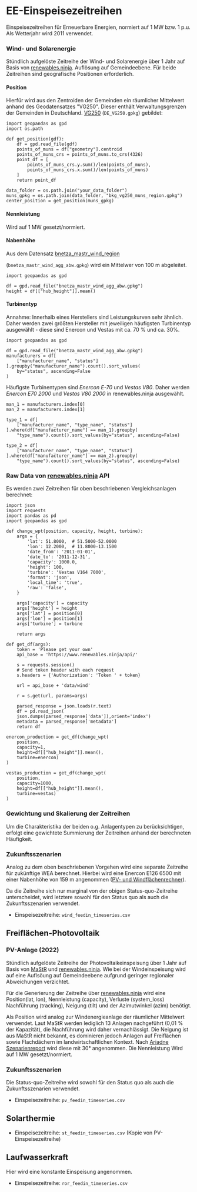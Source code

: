 # EE-Einspeisezeitreihen

Einspeisezeitreihen für Erneuerbare Energien, normiert auf 1 MW bzw. 1 p.u.
Als Wetterjahr wird 2011 verwendet.

### Wind- und  Solarenergie

Stündlich aufgelöste Zeitreihe der Wind- und Solarenergie über 1 Jahr auf Basis von [renewables.ninja](http://renewables.ninja).
Auflösung auf Gemeindeebene. Für beide Zeitreihen sind geografische Positionen erforderlich.

#### Position

Hierfür wird aus den Zentroiden der Gemeinden ein räumlicher Mittelwert
anhand des Geodatensatzes "VG250". Dieser enthält Verwaltungsgrenzen der Gemeinden in Deutschland.
[VG250](\\FS01\RL-Institut\04_Projekte\360_Stadt-Land-Energie\03-Projektinhalte\AP2\vg250_01-01.utm32s.gpkg.ebenen\vg250_01-01.utm32s.gpkg.ebenen\vg250_ebenen_0101)
(`DE_VG250.gpkg`) gebildet:

```
import geopandas as gpd
import os.path

def get_position(gdf):
    df = gpd.read_file(gdf)
    points_of_muns = df["geometry"].centroid
    points_of_muns_crs = points_of_muns.to_crs(4326)
    point_df = [
        points_of_muns_crs.y.sum()/len(points_of_muns),
        points_of_muns_crs.x.sum()/len(points_of_muns)
    ]
    return point_df

data_folder = os.path.join("your_data_folder")
muns_gpkg = os.path.join(data_folder, "bkg_vg250_muns_region.gpkg")
center_position = get_position(muns_gpkg)
```

#### Nennleistung

Wird auf 1 MW gesetzt/normiert.

#### Nabenhöhe

Aus dem Datensatz
[bnetza_mastr_wind_region](../../datasets/bnetza_mastr_wind_region/dataset.md)

(`bnetza_mastr_wind_agg_abw.gpkg`) wird ein Mittelwer von 100 m abgeleitet.

```
import geopandas as gpd

df = gpd.read_file("bnetza_mastr_wind_agg_abw.gpkg")
height = df[["hub_height"]].mean()
```

#### Turbinentyp

Annahme: Innerhalb eines Herstellers sind Leistungskurven sehr ähnlich.
Daher werden zwei größten Hersteller mit jeweiligen häufigsten Turbinentyp
ausgewählt - diese sind Enercon und Vestas mit ca. 70 % und ca. 30%.

```
import geopandas as gpd

df = gpd.read_file("bnetza_mastr_wind_agg_abw.gpkg")
manufacturers = df[
    ["manufacturer_name", "status"]
].groupby("manufacturer_name").count().sort_values(
    by="status", ascending=False
)
```

Häufigste Turbinentypen sind *Enercon E-70* und *Vestas V80*. Daher werden
*Enercon E70 2000* und *Vestas V80 2000* in renewables.ninja ausgewählt.

```
man_1 = manufacturers.index[0]
man_2 = manufacturers.index[1]

type_1 = df[
    ["manufacturer_name", "type_name", "status"]
].where(df["manufacturer_name"] == man_1).groupby(
    "type_name").count().sort_values(by="status", ascending=False)

type_2 = df[
    ["manufacturer_name", "type_name", "status"]
].where(df["manufacturer_name"] == man_2).groupby(
    "type_name").count().sort_values(by="status", ascending=False)
```

### Raw Data von [renewables.ninja](http://renewables.ninja) API

Es werden zwei Zeitreihen für oben beschriebenen Vergleichsanlagen berechnet:

```
import json
import requests
import pandas as pd
import geopandas as gpd

def change_wpt(position, capacity, height, turbine):
    args = {
        'lat': 51.8000,  # 51.5000-52.0000
        'lon': 12.2000,  # 11.8000-13.1500
        'date_from': '2011-01-01',
        'date_to': '2011-12-31',
        'capacity': 1000.0,
        'height': 100,
        'turbine': 'Vestas V164 7000',
        'format': 'json',
        'local_time': 'true',
        'raw': 'false',
    }

    args['capacity'] = capacity
    args['height'] = height
    args['lat'] = position[0]
    args['lon'] = position[1]
    args['turbine'] = turbine

    return args

def get_df(args):
    token = 'Please get your own'
    api_base = 'https://www.renewables.ninja/api/'

    s = requests.session()
    # Send token header with each request
    s.headers = {'Authorization': 'Token ' + token}

    url = api_base + 'data/wind'

    r = s.get(url, params=args)

    parsed_response = json.loads(r.text)
    df = pd.read_json(
    json.dumps(parsed_response['data']),orient='index')
    metadata = parsed_response['metadata']
    return df

enercon_production = get_df(change_wpt(
    position,
    capacity=1,
    height=df[["hub_height"]].mean(),
    turbine=enercon)
)

vestas_production = get_df(change_wpt(
    position,
    capacity=1000,
    height=df[["hub_height"]].mean(),
    turbine=vestas)
)
```

### Gewichtung und Skalierung der Zeitreihen

Um die Charakteristika der beiden o.g. Anlagentypen zu berücksichtigen, erfolgt
eine gewichtete Summierung der Zeitreihen anhand der berechneten Häufigkeit.

### Zukunftsszenarien

Analog zu dem oben beschriebenen Vorgehen wird eine separate Zeitreihe für
zukünftige WEA berechnet. Hierbei wird eine Enercon E126 6500 mit einer
Nabenhöhe von 159 m angenommen
([PV- und Windflächenrechner](https://zenodo.org/record/6794558)).

Da die Zeitreihe sich nur marginal von der obigen Status-quo-Zeitreihe
unterscheidet, wird letztere sowohl für den Status quo als auch die
Zukunftsszenarien verwendet.

* Einspeisezeitreihe: `wind_feedin_timeseries.csv`

## Freiflächen-Photovoltaik

### PV-Anlage (2022)

Stündlich aufgelöste Zeitreihe der Photovoltaikeinspeisung über 1 Jahr auf Basis
von [MaStR](../bnetza_mastr/dataset.md) und
[renewables.ninja](http://renewables.ninja).
Wie bei der Windeinspeisung wird auf eine Auflsöung auf Gemeindeebene aufgrund
geringer regionaler Abweichungen verzichtet.

Für die Generierung der Zeitreihe über
[renewables.ninja](http://renewables.ninja)
wird eine Position(lat, lon), Nennleistung (capacity), Verluste (system_loss)
Nachführung (tracking), Neigung (tilt) und der Azimutwinkel (azim) benötigt.

Als Position wird analog zur Windenergieanlage der räumlicher Mittelwert
verwendet. Laut MaStR werden lediglich 13 Anlagen nachgeführt (0,01 % der
Kapazität), die Nachführung wird daher vernachlässigt. Die Neigung ist aus MaStR
nicht bekannt, es dominieren jedoch Anlagen auf Freiflächen sowie Flachdächern
im landwirtschaftlichen Kontext. Nach
[Ariadne Szenarienreport](https://ariadneprojekt.de/media/2022/02/Ariadne_Szenarienreport_Oktober2021_corr0222_lowres.pdf)
wird diese mit 30° angenommen.
Die Nennleistung Wird auf 1 MW gesetzt/normiert.

### Zukunftsszenarien

Die Status-quo-Zeitreihe wird sowohl für den Status quo als auch die
Zukunftsszenarien verwendet.

* Einspeisezeitreihe: `pv_feedin_timeseries.csv`

## Solarthermie

* Einspeisezeitreihe: `st_feedin_timeseries.csv` (Kopie von PV-Einspeisezeitreihe)

## Laufwasserkraft

Hier wird eine konstante Einspeisung angenommen.

* Einspeisezeitreihe: `ror_feedin_timeseries.csv`